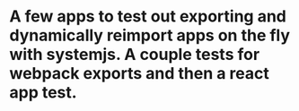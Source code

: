# A few apps to test out exporting and dynamically reimport apps on the fly with systemjs. A couple tests for webpack exports and then a react app test.